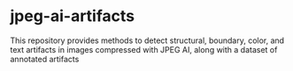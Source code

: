 # jpeg-ai-artifacts
This repository provides methods to detect structural, boundary, color, and text artifacts in images compressed with JPEG AI, along with a dataset of annotated artifacts
